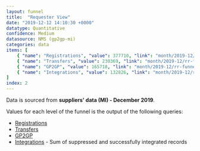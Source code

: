 ```yaml
---
layout: funnel
title:  "Requester View"
date: "2019-12-12 14:10:30 +0000"
datatype: Quantitative
confidence: Medium
datasource: NMS (gp2gp-mi)
categories: data
items: [
    { "name": "Registrations", "value": 377710, "link": "month/2019-12/rr-funnel/registrations/registrations" },
    { "name": "Transfers", "value": 230369, "link": "month/2019-12/rr-funnel/transfers/transfers" },
    { "name": "GP2GP", "value": 165718, "link": "month/2019-12/rr-funnel/gp2gp/gp2gp" },
    { "name": "Integrations", "value": 132826, "link": "month/2019-12/rr-funnel/integrations/integrations" }
]
index: 2
---
```


Data is sourced from **suppliers' data (MI) - December 2019**.

Values for each level of the funnel is the output of the following queries:

- [Registrations](registrations/registrations)
- [Transfers](transfers/transfers)
- [GP2GP](gp2gp/gp2gp)
- [Integrations](integrations/integrations) - Sum of suppressed and successfully integrated records
